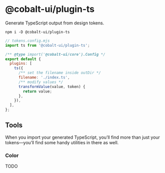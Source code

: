 # @cobalt-ui/plugin-ts

Generate TypeScript output from design tokens.

```
npm i -D @cobalt-ui/plugin-ts
```

```js
// tokens.config.mjs
import ts from '@cobalt-ui/plugin-ts';

/** @type import('@cobalt-ui/core').Config */
export default {
  plugins: [
    ts({
      /** set the filename inside outDir */
      filename: './index.ts',
      /** modify values */
      transformValue(value, token) {
        return value;
      },
    }),
  ],
};
```

## Tools

When you import your generated TypeScript, you’ll find more than just your tokens—you’ll find some handy utilities in there as well.

### Color

TODO
